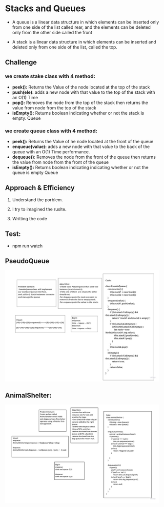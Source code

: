 # Stacks and Queues
- A queue is a linear data structure in which elements can be inserted only from one side of the list called rear, and the elements can be deleted only from the other side called the front

- A stack is a linear data structure in which elements can be inserted and deleted only from one side of the list, called the top.

## Challenge
### we create stake class with 4 method:
 - **peek():** Returns the Value of the node located at the top of the stack
 - **push(ele):** adds a new node with that value to the top of the stack with an O(1) Time
 - **pop():** Removes the node from the top of the stack then returns the value from node from the top of the stack
 - **isEmpty():** Returns  boolean indicating whether or not the stack is empty.
Queue


### we create queue class with 4 method:
 - **peek():** Returns the Value of he node located at the front of the queue
 - **enqueue(value):** adds a new node with that value to the back of the queue with an O(1) Time performance.
 - **dequeue():** Removes the node from the front of the queue then returns the value from node from the front of the queue
 - **isEmpty():** Returns  boolean indicating indicating whether or not the queue is empty
Queue

## Approach & Efficiency
  1. Understand the porblem.

  2. I try to imagined the ruslte.

  3. Writting the code

## Test:
 - npm run watch



## PseudoQueue 
 

 ![list](pesudo.jpg) 



 
## AnimalShelter:





 ![list](animal.jpg) 
